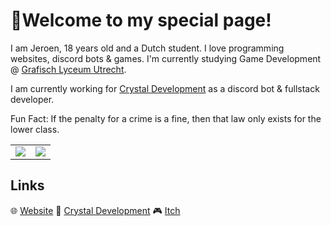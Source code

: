 # 👋Welcome to my special page!

I am Jeroen, 18 years old and a Dutch student. I love programming websites, discord bots & games. I'm currently studying Game Development @ [Grafisch Lyceum Utrecht].

I am currently working for [Crystal Development] as a discord bot & fullstack developer. 

Fun Fact: If the penalty for a crime is a fine, then that law only exists for the lower class.

<table>
  <tr>
    <td align="center" style="padding=0;width=50%;">
      <img align="center" style="padding=0;" src="https://grs.quantumly.dev/api/?username=JeroenoBoy&show_icons=true&count_private=true&hide_title=true&title_color=e2942d&text_color=999&bg_color=00000000&hide_border=true&icon_color=e2942d" />
    </td>
    <td align="center" style="padding=0;width=50%;">
      <img align="center" style="padding=0;" src="https://grs.quantumly.dev/api/top-langs/?username=JeroenoBoy&layout=compact&show_icons=true&hide_border=true&count_private=true&bg_color=00000000&text_color=999&title_color=e2942d" />
    </td>
  </tr>
</table>

## Links
🌐 [Website]
🤖 [Crystal Development]
🎮 [Itch]
<!--
**JeroenoBoy/JeroenoBoy** is a ✨ _special_ ✨ repository because its `README.md` (this file) appears on your GitHub profile.

Here are some ideas to get you started:

- 🔭 I’m currently working on ...
- 🌱 I’m currently learning ...
- 👯 I’m looking to collaborate on ...
- 🤔 I’m looking for help with ...
- 💬 Ask me about ...
- 📫 How to reach me: ...
- 😄 Pronouns: ...
- ⚡ Fun fact: ...
-->

[Discord]: https://discord.com
[Grafisch Lyceum Utrecht]: https://www.glu.nl/
[Website]: https://jeroenvdg.com
[Crystal Development]: https://discord.gg/Jraeaxs
[Itch]: https://jeroeno-boy.itch.io/
